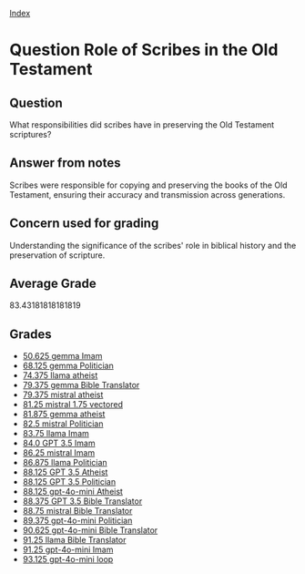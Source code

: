 
[Index](../../index.md)
# Question Role of Scribes in the Old Testament
## Question
What responsibilities did scribes have in preserving the Old Testament scriptures?

## Answer from notes
Scribes were responsible for copying and preserving the books of the Old Testament, ensuring their accuracy and transmission across generations.

## Concern used for grading
Understanding the significance of the scribes' role in biblical history and the preservation of scripture.

## Average Grade
83.43181818181819

## Grades
 * [50.625 gemma Imam](../answers/gemma_Imam/Role_of_Scribes_in_the_Old_Testament.md)
 * [68.125 gemma Politician](../answers/gemma_Politician/Role_of_Scribes_in_the_Old_Testament.md)
 * [74.375 llama atheist](../answers/llama_atheist/Role_of_Scribes_in_the_Old_Testament.md)
 * [79.375 gemma Bible Translator](../answers/gemma_Bible_Translator/Role_of_Scribes_in_the_Old_Testament.md)
 * [79.375 mistral atheist](../answers/mistral_atheist/Role_of_Scribes_in_the_Old_Testament.md)
 * [81.25 mistral 1.75 vectored](../answers/mistral_1.75_vectored/Role_of_Scribes_in_the_Old_Testament.md)
 * [81.875 gemma atheist](../answers/gemma_atheist/Role_of_Scribes_in_the_Old_Testament.md)
 * [82.5 mistral Politician](../answers/mistral_Politician/Role_of_Scribes_in_the_Old_Testament.md)
 * [83.75 llama Imam](../answers/llama_Imam/Role_of_Scribes_in_the_Old_Testament.md)
 * [84.0 GPT 3.5 Imam](../answers/GPT_3.5_Imam/Role_of_Scribes_in_the_Old_Testament.md)
 * [86.25 mistral Imam](../answers/mistral_Imam/Role_of_Scribes_in_the_Old_Testament.md)
 * [86.875 llama Politician](../answers/llama_Politician/Role_of_Scribes_in_the_Old_Testament.md)
 * [88.125 GPT 3.5 Atheist](../answers/GPT_3.5_Atheist/Role_of_Scribes_in_the_Old_Testament.md)
 * [88.125 GPT 3.5 Politician](../answers/GPT_3.5_Politician/Role_of_Scribes_in_the_Old_Testament.md)
 * [88.125 gpt-4o-mini Atheist](../answers/gpt-4o-mini_Atheist/Role_of_Scribes_in_the_Old_Testament.md)
 * [88.375 GPT 3.5 Bible Translator](../answers/GPT_3.5_Bible_Translator/Role_of_Scribes_in_the_Old_Testament.md)
 * [88.75 mistral Bible Translator](../answers/mistral_Bible_Translator/Role_of_Scribes_in_the_Old_Testament.md)
 * [89.375 gpt-4o-mini Politician](../answers/gpt-4o-mini_Politician/Role_of_Scribes_in_the_Old_Testament.md)
 * [90.625 gpt-4o-mini Bible Translator](../answers/gpt-4o-mini_Bible_Translator/Role_of_Scribes_in_the_Old_Testament.md)
 * [91.25 llama Bible Translator](../answers/llama_Bible_Translator/Role_of_Scribes_in_the_Old_Testament.md)
 * [91.25 gpt-4o-mini Imam](../answers/gpt-4o-mini_Imam/Role_of_Scribes_in_the_Old_Testament.md)
 * [93.125 gpt-4o-mini loop](../answers/gpt-4o-mini_loop/Role_of_Scribes_in_the_Old_Testament.md)
